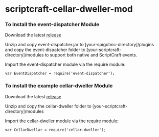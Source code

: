 # scriptcraft-cellar-dweller-mod

### To Install the event-dispatcher Module
Download the latest [release](https://github.com/jjromphf/scriptcraft-cellar-dweller-mod/files/3725180/event-dispatcher-0.0.1.zip)

Unzip and copy event-dispatcher.jar to [your-spigotmc-directory]/plugins and copy the event-dispatcher folder to [your-scriptcraft-directory]/modules
to support both native and ScriptCraft events.

Import the event-dispatcher module via the require module:

 `var EventDispatcher = require('event-dispatcher');`

### To install the example cellar-dweller Module 
Download the latest [release](https://github.com/jjromphf/scriptcraft-cellar-dweller-mod/files/3725184/cellar-dweller-0.0.1.zip)

Unzip and copy the cellar-dweller folder to [your-scriptcraft-directory]/modules

Import the cellar-dweller module via the require module:

`var CellarDwellar = require('cellar-dweller');`
